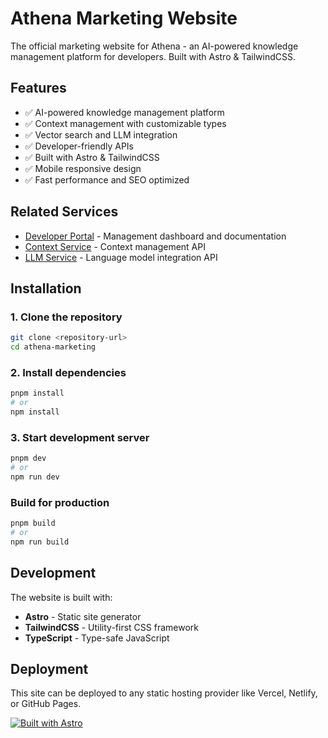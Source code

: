 # Athena Marketing Website

The official marketing website for Athena - an AI-powered knowledge management platform for developers. Built with Astro & TailwindCSS.

## Features

- ✅ AI-powered knowledge management platform
- ✅ Context management with customizable types
- ✅ Vector search and LLM integration
- ✅ Developer-friendly APIs
- ✅ Built with Astro & TailwindCSS
- ✅ Mobile responsive design
- ✅ Fast performance and SEO optimized

## Related Services

- [Developer Portal](https://athena-developer-portal.vercel.app) - Management dashboard and documentation
- [Context Service](https://athena-context-928477690681.us-central1.run.app) - Context management API
- [LLM Service](https://athena-llm-928477690681.us-central1.run.app) - Language model integration API


## Installation

### 1. Clone the repository

```bash
git clone <repository-url>
cd athena-marketing
```

### 2. Install dependencies

```bash
pnpm install
# or
npm install
```

### 3. Start development server

```bash
pnpm dev
# or
npm run dev
```

### Build for production

```bash
pnpm build
# or
npm run build
```

## Development

The website is built with:
- **Astro** - Static site generator
- **TailwindCSS** - Utility-first CSS framework
- **TypeScript** - Type-safe JavaScript

## Deployment

This site can be deployed to any static hosting provider like Vercel, Netlify, or GitHub Pages.

[![Built with Astro](https://astro.badg.es/v1/built-with-astro.svg)](https://astro.build)
